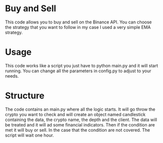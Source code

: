 # Buy and Sell
This code allows you to buy and sell on the Binance API.
You can choose the strategy that you want to follow in my case I used a very simple EMA strategy.

# Usage
This code works like a script you just have to python main.py and it will start running.
You can change all the parameters in config.py to adjust to your needs.

# Structure
The code contains an main.py where all the logic starts.
It will go throw the crypto you want to check and will create an object named candlestick containing the data, the crypto name, the depth and the client.
The data will be treated and it will ad some financial indicators.
Then if the condition are met it will buy or sell. In the case that the condition are not covered. The script will wait one hour.
